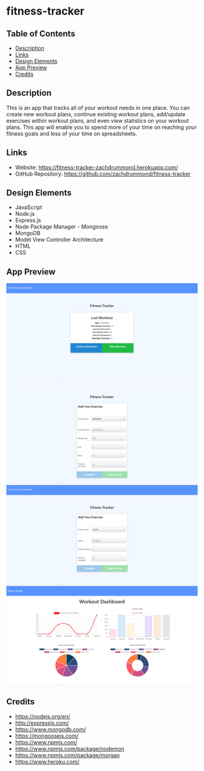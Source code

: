 # fitness-tracker

## Table of Contents
* [Description](#Description)
* [Links](#Links)
* [Design Elements](#Design-Elements)
* [App Preview](#App-Preview)
* [Credits](#Credits)

## Description
This is an app that tracks all of your workout needs in one place. You can create new workout plans, continue existing workout plans, add/update exercises within workout plans, and even view statistics on your workout plans. This app will enable you to spend more of your time on reaching your fitness goals and less of your time on spreadsheets.

## Links
* Website: https://fitness-tracker-zachdrummond.herokuapp.com/
* GitHub Repository: https://github.com/zachdrummond/fitness-tracker

## Design Elements
* JavaScript
* Node.js
* Express.js
* Node Package Manager - Mongoose
* MongoDB
* Model View Controller Architecture
* HTML
* CSS

## App Preview
![Home](./public/images/Home.png)
![Add Resistance Exercise](./public/images/AddResistanceExercise.png)
![Add Cardio Exercise](./public/images/AddCardioExercise.png)
![Dashboard](./public/images/Dashboard.png)

## Credits
* https://nodejs.org/en/
* http://expressjs.com/
* https://www.mongodb.com/
* https://mongoosejs.com/
* https://www.npmjs.com/
* https://www.npmjs.com/package/nodemon
* https://www.npmjs.com/package/morgan
* https://www.heroku.com/